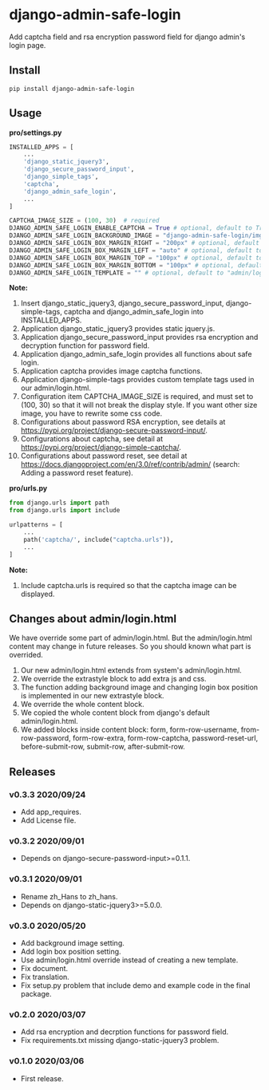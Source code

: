 # django-admin-safe-login

Add captcha field and rsa encryption password field for django admin's login page.

## Install

```shell
pip install django-admin-safe-login
```

## Usage

**pro/settings.py**

```python
INSTALLED_APPS = [
    ...
    'django_static_jquery3',
    'django_secure_password_input',
    'django_simple_tags',
    'captcha',
    'django_admin_safe_login',
    ...
]

CAPTCHA_IMAGE_SIZE = (100, 30)  # required
DJANGO_ADMIN_SAFE_LOGIN_ENABLE_CAPTCHA = True # optional, default to True
DJANGO_ADMIN_SAFE_LOGIN_BACKGROUND_IMAGE = "django-admin-safe-login/img/example-background.jpg"  # optional, default to no-image.
DJANGO_ADMIN_SAFE_LOGIN_BOX_MARGIN_RIGHT = "200px" # optional, default to auto
DJANGO_ADMIN_SAFE_LOGIN_BOX_MARGIN_LEFT = "auto" # optional, default to auto
DJANGO_ADMIN_SAFE_LOGIN_BOX_MARGIN_TOP = "100px" # optional, default to 100px
DJANGO_ADMIN_SAFE_LOGIN_BOX_MARGIN_BOTTOM = "100px" # optional, default to 100px
DJANGO_ADMIN_SAFE_LOGIN_TEMPLATE = "" # optional, default to "admin/login.html".
```

**Note:**

1. Insert django_static_jquery3, django_secure_password_input, django-simple-tags, captcha and django_admin_safe_login into INSTALLED_APPS.
1. Application django_static_jquery3 provides static jquery.js.
1. Application django_secure_password_input provides rsa encryption and decryption function for password field.
1. Application django_admin_safe_login provides all functions about safe login.
1. Application captcha provides image captcha functions.
1. Application django-simple-tags provides custom template tags used in our admin/login.html.
1. Configuration item CAPTCHA_IMAGE_SIZE is required, and must set to (100, 30) so that it will not break the display style. If you want other size image, you have to rewrite some css code.
1. Configurations about password RSA encryption, see details at https://pypi.org/project/django-secure-password-input/.
1. Configurations about captcha, see detail at https://pypi.org/project/django-simple-captcha/.
1. Configurations about password reset, see detail at https://docs.djangoproject.com/en/3.0/ref/contrib/admin/ (search: Adding a password reset feature).

**pro/urls.py**

```python
from django.urls import path
from django.urls import include

urlpatterns = [
    ...
    path('captcha/', include("captcha.urls")),
    ...
]
```

**Note:**

1. Include captcha.urls is required so that the captcha image can be displayed.

## Changes about admin/login.html

We have override some part of admin/login.html. But the admin/login.html content may change in future releases. So you should known what part is overrided.

1. Our new admin/login.html extends from system's admin/login.html.
1. We override the extrastyle block to add extra js and css.
1. The function adding background image and changing login box position is implemented in our new extrastyle block.
1. We override the whole content block.
1. We copied the whole content block from django's default admin/login.html.
1. We added blocks inside content block: form, form-row-username, from-row-password, form-row-extra, form-row-captcha, password-reset-url, before-submit-row, submit-row, after-submit-row.



## Releases

### v0.3.3 2020/09/24

- Add app_requires.
- Add License file.

### v0.3.2 2020/09/01

- Depends on django-secure-password-input>=0.1.1.

### v0.3.1 2020/09/01

- Rename zh_Hans to zh_hans.
- Depends on django-static-jquery3>=5.0.0.

### v0.3.0 2020/05/20

- Add background image setting.
- Add login box position setting.
- Use admin/login.html override instead of creating a new template.
- Fix document.
- Fix translation.
- Fix setup.py problem that include demo and example code in the final package.

### v0.2.0 2020/03/07

- Add rsa encryption and decrption functions for password field.
- Fix requirements.txt missing django-static-jquery3 problem.

### v0.1.0 2020/03/06

- First release.